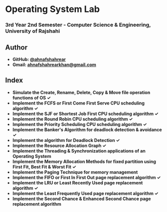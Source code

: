 # Operating System Lab
### 3rd Year 2nd Semester - Computer Science & Engineering, University of Rajshahi


## Author
- **GitHub: [@ahnafshahrear](https://github.com/ahnafshahrear)**
- **Gmail: ahnafshahrearkhan@gmail.com**

## Index
- **Simulate the Create, Rename, Delete, Copy & Move file operation functions of OS ✓**
- **Implement the FCFS or First Come First Serve CPU scheduling algorithm ✓**
- **Implement the SJF or Shortest Job First CPU scheduling algorithm ✓**
- **Implement the Round Robin CPU scheduling algorithm ✓**
- **Implement the Priority Scheduling CPU scheduling algorithm ✓**
- **Implement the Banker's Algorithm for deadlock detection & avoidance ✓**
- **Implement the algorithm for Deadlock Detection ✓**
- **Implement the Resource Allocation Graph ✓**
- **Implement the Threading & Synchronization applications of an Operating System**
- **Implement the Memory Allocation Methods for fixed partition using First Fit, Best Fit & Worst Fit ✓**
- **Implement the Paging Technique for memory management**
- **Implement the FIFO or First In First Out page replacement algorithm ✓**
- **Implement the LRU or Least Recently Used page replacement algorithm ✓**
- **Implement the Least Frequently Used page replacement algorithm ✓**
- **Implement the Second Chance & Enhanced Second Chance page replacement algorithm**